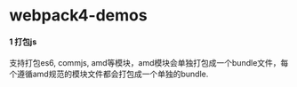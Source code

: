 # webpack4-demos
#### 1 打包js

支持打包es6, commjs, amd等模块，amd模块会单独打包成一个bundle文件，每个遵循amd规范的模块文件都会打包成一个单独的bundle.

